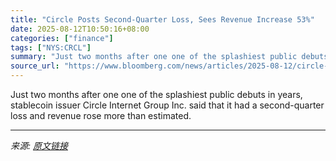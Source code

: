 ```yaml
---
title: "Circle Posts Second-Quarter Loss, Sees Revenue Increase 53%"
date: 2025-08-12T10:50:16+08:00
categories: ["finance"]
tags: ["NYS:CRCL"]
summary: "Just two months after one one of the splashiest public debuts in years, stablecoin issuer Circle Internet Group Inc. said that it had a second-quarter loss and revenue rose more than estimated."
source_url: "https://www.bloomberg.com/news/articles/2025-08-12/circle-posts-second-quarter-loss-sees-revenue-increase-53"
---
```


Just two months after one one of the splashiest public debuts in years, stablecoin issuer Circle Internet Group Inc. said that it had a second-quarter loss and revenue rose more than estimated.

---

*来源: [原文链接](https://www.bloomberg.com/news/articles/2025-08-12/circle-posts-second-quarter-loss-sees-revenue-increase-53)*

